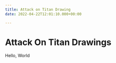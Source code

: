 ```yaml
---
title: Attack on Titan Drawing
date: 2022-04-22T12:01:10.000+00:00

---
```

# Attack On Titan Drawings

Hello, World